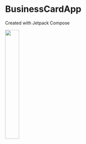 # BusinessCardApp

Created with Jetpack Compose

<img src="https://github.com/GoblikM/BusinessCardApp/assets/75813735/18649802-c965-46c3-9d58-5cf4024d7b41" width="30%" ></img>

